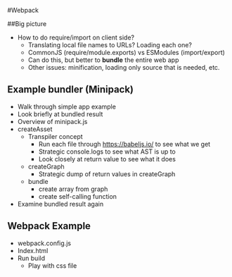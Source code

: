 #Webpack

##Big picture
  * How to do require/import on client side?
    * Translating local file names to URLs?  Loading each one?
    * CommonJS (require/module.exports) vs ESModules (import/export)
    * Can do this, but better to **bundle** the entire web app
    * Other issues: minification, loading only source that is needed, etc.

## Example bundler (Minipack)

  * Walk through simple app example
  * Look briefly at bundled result
  * Overview of minipack.js
  * createAsset
	 * Transpiler concept
       * Run each file through https://babeljs.io/ to see what we get
	   * Strategic console.logs to see what AST is up to
       * Look closely at return value to see what it does
     * createGraph
       * Strategic dump of return values in createGraph
     * bundle
       * create array from graph
       * create self-calling function
  * Examine bundled result again

## Webpack Example
   * webpack.config.js
   * Index.html
   * Run build
      * Play with css file




